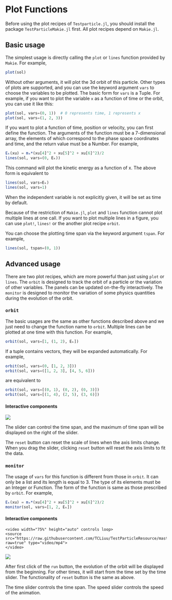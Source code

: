 # Plot Functions
Before using the plot recipes of `Testparticle.jl`, you should install the package `TestParticleMakie.jl` first. All plot recipes depend on `Makie.jl`.

## Basic usage
The simplest usage is directly calling the `plot` or `lines` function provided by `Makie`. For example,
```julia
plot(sol)
```
Without other arguments, it will plot the 3d orbit of this particle. Other types of plots are supported, and you can use the keyword argument `vars` to choose the variables to be plotted. The basic form for `vars` is a Tuple. For example, if you want to plot the variable `x` as a function of time or the orbit, you can use it like this:
```julia
plot(sol, vars=(0, 1))  # 0 represents time, 1 represents x
plot(sol, vars=(1, 2, 3))
```
If you want to plot a function of time, position or velocity, you can first define the function. The arguments of the function must be a 7-dimensional array, the elements of which correspond to the phase space coordinates and time, and the return value must be a Number. For example,
```julia
Eₖ(xu) = mₑ*(xu[4]^2 + xu[5]^2 + xu[6]^2)/2
lines(sol, vars=(0, Eₖ))
```
This command will plot the kinetic energy as a function of x. The above form is equivalent to
```julia
lines(sol, vars=Eₖ)
lines(sol, vars=1)
```
When the independent variable is not explicitly given, it will be set as time by default.

Because of the restriction of `Makie.jl`, `plot` and `lines` function cannot plot multiple lines at one call. If you want to plot multiple lines in a figure, you can use `plot!`, `lines!` or the another plot recipe `orbit`.

You can choose the plotting time span via the keyword argument `tspan`. For example,
```julia
lines(sol, tspan=(0, 1))
```

## Advanced usage
There are two plot recipes, which are more powerful than just using `plot` or `lines`. The `orbit` is designed to track the orbit of a particle or the variation of other variables. The panels can be updated on-the-fly interactively. The `monitor` is designed to monitor the variation of some physics quantities during the evolution of the orbit.

### `orbit`
The basic usages are the same as other functions described above and we just need to change the function name to `orbit`. Multiple lines can be plotted at one time with this function. For example,
```julia
orbit(sol, vars=[1, (1, 2), Eₖ])
```
If a tuple contains vectors, they will be expanded automatically. For example,
```julia
orbit(sol, vars=(0, [1, 2, 3]))
orbit(sol, vars=([1, 2, 3], [4, 5, 6]))
```
are equivalent to
```julia
orbit(sol, vars=[(0, 1), (0, 2), (0, 3)])
orbit(sol, vars=[(1, 4), (2, 5), (3, 6)])
```

#### Interactive components
![](../figures/orbit_example.png)

The slider can control the time span, and the maximum of time span will be displayed on the right of the slider.

The `reset` button can reset the scale of lines when the axis limits change. When you drag the slider, clicking `reset` button will reset the axis limits to fit the data.

### `monitor`
The usage of `vars` for this function is different from those in `orbit`. It can only be a list and its length is equal to 3. The type of its elements must be an Integer or Function. The form of the function is same as those prescribed by `orbit`. For example,
```julia
Eₖ(xu) = mₑ*(xu[4]^2 + xu[5]^2 + xu[6]^2)/2
monitor(sol, vars=[1, 2, Eₖ])
```

#### Interactive components
```@raw html
<video width="75%" height="auto" controls loop>
<source src="https://raw.githubusercontent.com/TCLiuu/TestParticleResource/master/videos/monitor.mp4?raw=true" type="video/mp4">
</video>
```

![](../figures/monitor_example.png)

After first click of the `run` button, the evolution of the orbit will be displayed from the beginning. For other times, it will start from the time set by the time slider. The functionality of `reset` button is the same as above.

The time slider controls the time span. The speed slider controls the speed of the animation.
